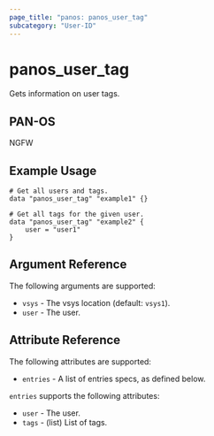 ```yaml
---
page_title: "panos: panos_user_tag"
subcategory: "User-ID"
---
```



# panos_user_tag

Gets information on user tags.


## PAN-OS

NGFW


## Example Usage

```hcl
# Get all users and tags.
data "panos_user_tag" "example1" {}

# Get all tags for the given user.
data "panos_user_tag" "example2" {
    user = "user1"
}
```


## Argument Reference

The following arguments are supported:

* `vsys` - The vsys location (default: `vsys1`).
* `user` - The user.


## Attribute Reference

The following attributes are supported:

* `entries` - A list of entries specs, as defined below.

`entries` supports the following attributes:

* `user` - The user.
* `tags` - (list) List of tags.
